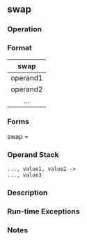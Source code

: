 ## swap

### Operation

### Format
| swap |
| :----: |
| operand1 |
| operand2 |
|   ...    |

### Forms
swap =

### Operand Stack
```
..., value1, value2 ->
..., value3
```

### Description

### Run-time Exceptions

### Notes

